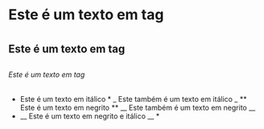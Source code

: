 # Este é um texto em tag <h1> #
## Este é um texto em tag <h2> ##
###### Este é um texto em tag <h6> ######
* Este é um texto em itálico *
_ Este também é um texto em itálico _
** Este é um texto em negrito **
__ Este também é um texto em negrito __
* __ Este é um texto em negrito e itálico __ *
